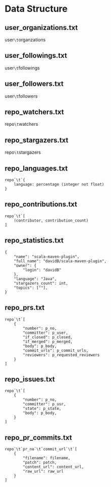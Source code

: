 # Data Structure
## user_organizations.txt
user`\t`organzations
## user_followings.txt
user`\t`followings
## user_followers.txt
user`\t`followers
## repo_watchers.txt
repo`\t`watchers
## repo_stargazers.txt 
repo`\t`stargazers
## repo_languages.txt
```
repo`\t`{
    language: percentage (integer not float)
}
```
## repo_contributions.txt
```
repo`\t`[
    (contributor, contribution_count)
]
```
## repo_statistics.txt
```
{
    "name": "scala-maven-plugin", 
    "full_name": "davidB/scala-maven-plugin",
    "owner": {
        "login": "davidB"
    },
    "language": "Java",
    "stargazers_count": int,
    "topics": [""],
}
```
## repo_prs.txt
```
repo`\t`[
    {
        "number": p_no,
        "committer": p_user,
        "if_closed": p_closed,
        "if_merged": p_merged,
        "body": p_body,
        "commit_urls": p_commit_urls,
        "reviewers": p_requested_reviewers
    }
]
```
## repo_issues.txt
```
repo`\t`[
    {
        "number": p_no,
        "committer": p_usr,
        "state": p_state,
        "body": p_body,
    }
]
```
## repo_pr_commits.txt
```
repo`\t`pr_no`\t`commit_url`\t`[
    {
        "filename": filename,
        "patch": patch,
        "content_url": content_url,
        "raw_url": raw_url
    }
]
```

